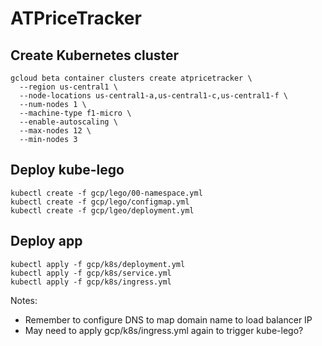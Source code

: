 # ATPriceTracker

## Create Kubernetes cluster

```
gcloud beta container clusters create atpricetracker \
  --region us-central1 \
  --node-locations us-central1-a,us-central1-c,us-central1-f \
  --num-nodes 1 \
  --machine-type f1-micro \
  --enable-autoscaling \
  --max-nodes 12 \
  --min-nodes 3
```

## Deploy kube-lego

```
kubectl create -f gcp/lego/00-namespace.yml
kubectl create -f gcp/lego/configmap.yml
kubectl create -f gcp/lgeo/deployment.yml
```

## Deploy app

```
kubectl apply -f gcp/k8s/deployment.yml
kubectl apply -f gcp/k8s/service.yml
kubectl apply -f gcp/k8s/ingress.yml
```

Notes:
* Remember to configure DNS to map domain name to load balancer IP
* May need to apply gcp/k8s/ingress.yml again to trigger kube-lego?


